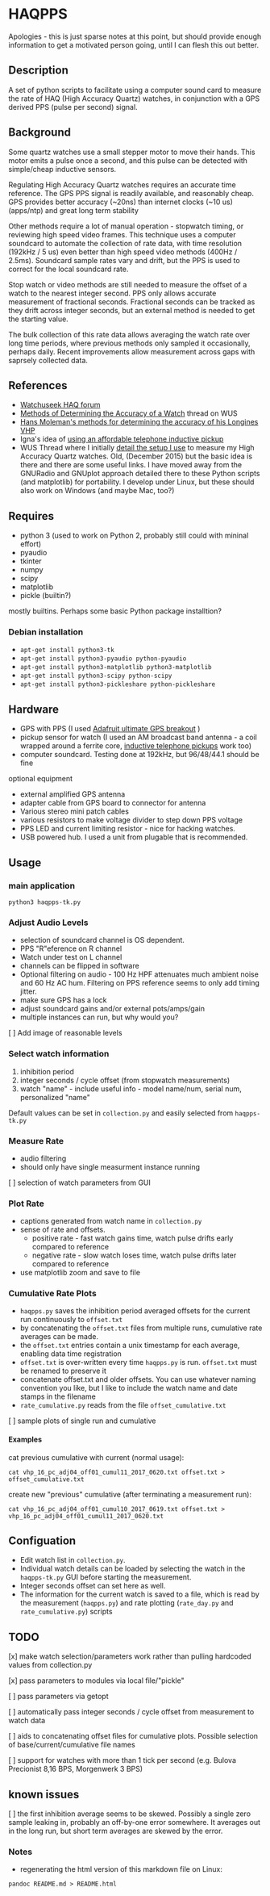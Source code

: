 # HAQPPS

Apologies - this is just sparse notes at this point, but should provide enough information to get a motivated person going, until I can flesh this out better.

## Description

A set of python scripts to facilitate using a computer sound card to measure the rate of HAQ (High Accuracy Quartz) watches, in conjunction with a GPS derived PPS (pulse per second) signal.

## Background

Some quartz watches use a small stepper motor to move their hands. This motor emits a pulse once a second, and this pulse can be detected with simple/cheap inductive sensors.

Regulating High Accuracy Quartz watches requires an accurate time reference. The GPS PPS signal is readily available, and reasonably cheap. GPS provides better accuracy (~20ns) than internet clocks (~10 us)(apps/ntp) and great long term stability

Other methods require a lot of manual operation - stopwatch timing, or reviewing high speed video frames.  This technique uses a computer soundcard to automate the collection of rate data, with time resolution (192kHz / 5 us) even better than high speed video methods (400Hz / 2.5ms). Soundcard sample rates vary and drift, but the PPS is used to correct for the local soundcard rate.

 Stop watch or video methods are still needed to measure the offset of a watch to the nearest integer second. PPS only allows accurate measurement of fractional seconds. Fractional seconds can be tracked as they drift across integer seconds, but an external method is needed to get the starting value.

  The bulk collection of this rate data allows averaging the watch rate over long time periods, where previous methods only sampled it occasionally, perhaps daily. Recent improvements allow measurement across gaps with saprsely collected data.

## References

- [Watchuseek HAQ forum](http://forums.watchuseek.com/f9)
- [Methods of Determining the Accuracy of a Watch](http://forums.watchuseek.com/f9/methods-determining-accuracy-watch-382752.html)  thread on WUS
- [Hans Moleman's methods for determining the accuracy of his Longines VHP](http://forums.watchuseek.com/f9/just-data-molemans-hunt-milliseconds-168460.html)
- Igna's idea of [using an affordable telephone inductive pickup](http://forums.watchuseek.com/f9/methods-determining-accuracy-watch-382752-4.html#post13295914)
- WUS Thread where I initially [detail the setup I use](http://forums.watchuseek.com/f9/development-low-cost-high-accuracy-haq-rate-measurement-systen-2685921.html)  to measure my High Accuracy Quartz watches. Old, (December 2015) but the basic idea is there and there are some useful links.  I have moved away from the GNURadio and GNUplot approach detailed there to these Python scripts (and matplotlib) for portability. I develop under Linux, but these should also work on Windows (and maybe Mac, too?)

## Requires

- python 3 (used to work on Python 2, probably still could with mininal effort)
- pyaudio
- tkinter
- numpy
- scipy
- matplotlib
- pickle (builtin?)

mostly builtins. Perhaps some basic Python package installtion? 

### Debian installation

- `apt-get install python3-tk`
- `apt-get install python3-pyaudio python-pyaudio`
- `apt-get install python3-matplotlib python3-matplotlib`
- `apt-get install python3-scipy python-scipy`
- `apt-get install python3-pickleshare python-pickleshare`

## Hardware

- GPS with PPS (I used [Adafruit ultimate GPS breakout](https://www.adafruit.com/products/746) )
- pickup sensor for watch (I used an AM broadcast band antenna - a coil wrapped around a ferrite core, [inductive telephone pickups](https://www.amazon.com/gp/product/B0034I75IK) work too)
- computer soundcard. Testing done at 192kHz, but 96/48/44.1 should be fine

optional equipment

- external amplified GPS antenna
- adapter cable from GPS board to connector for antenna
- Various stereo mini patch cables
- various resistors to make voltage divider to step down PPS voltage
- PPS LED and current limiting resistor - nice for hacking watches.
- USB powered hub. I used a unit from plugable that is recommended.
    
## Usage

### main application

`python3 haqpps-tk.py`

### Adjust Audio Levels

- selection of soundcard channel is OS dependent.
- PPS "R"eference on R channel
- Watch under test on L channel
- channels can be flipped in software
- Optional filtering on audio - 100 Hz HPF attenuates much ambient noise and 60 Hz AC hum.  Filtering on PPS reference seems to only add timing jitter.
- make sure GPS has a lock
- adjust soundcard gains and/or external pots/amps/gain
- multiple instances can run, but why would you?

[ ]  Add image of reasonable levels

### Select watch information

1. inhibition period
2. integer seconds / cycle offset (from stopwatch measurements)
3. watch "name" - include useful info - model name/num, serial num, personalized "name"

 Default values can be set in `collection.py` and easily selected from `haqpps-tk.py`

### Measure Rate

- audio filtering
- should only have single measurment instance running

[ ]  selection of watch parameters from GUI

### Plot Rate

- captions generated from watch name in  `collection.py`
- sense of rate and offsets.
    + positive rate - fast watch gains time, watch pulse drifts early compared to reference
    + negative rate - slow watch loses time, watch pulse drifts later compared to reference
- use matplotlib zoom and save to file

### Cumulative Rate Plots

- `haqpps.py` saves the inhibition period averaged offsets for the current run continuously to `offset.txt`
- by concatenating the `offset.txt` files from multiple runs, cumulative rate averages can be made.
- the `offset.txt` entries contain a unix timestamp for each average, enabling data time registration
- `offset.txt` is over-written every time `haqpps.py` is run. `offset.txt` must be renamed to preserve it
- concatenate offset.txt and older offsets.  You can use whatever naming convention you like, but I like to include the watch name and date stamps in the filename
- `rate_cumulative.py` reads from the file `offset_cumulative.txt`

[ ] sample plots of single run and cumulative

#### Examples

cat previous cumulative with current (normal usage):

`cat vhp_16_pc_adj04_off01_cumul11_2017_0620.txt offset.txt > offset_cumulative.txt`

create new "previous" cumulative (after terminating a measurement run):

`cat vhp_16_pc_adj04_off01_cumul10_2017_0619.txt offset.txt > vhp_16_pc_adj04_off01_cumul11_2017_0620.txt`

## Configuation

- Edit watch list in `collection.py`.
- Individual watch details can be loaded by selecting the watch in the `haqpps-tk.py` GUI before starting the measurement.
- Integer seconds offset can set here as well.
- The information for the current watch is saved to a file, which is read by the measurement (`haqpps.py`) and rate plotting (`rate_day.py` and `rate_cumulative.py`) scripts



## TODO

[x] make watch selection/parameters work rather than pulling hardcoded values from collection.py

[x] pass parameters to modules via local file/"pickle"

[ ] pass parameters via getopt

[ ] automatically pass integer seconds / cycle offset from measurement to watch data

[ ] aids to concatenating offset files for cumulative plots.  Possible selection of base/current/cumulative file names

[ ] support for watches with more than 1 tick per second (e.g. Bulova Precionist 8,16 BPS, Morgenwerk 3 BPS)

## known issues

[ ] the first inhibition average seems to be skewed. Possibly a single zero sample leaking in, probably an off-by-one error somewhere.  It averages out in the long run, but short term averages are skewed by the error.


### Notes

- regenerating the html version of this markdown file on Linux:

`pandoc README.md > README.html`